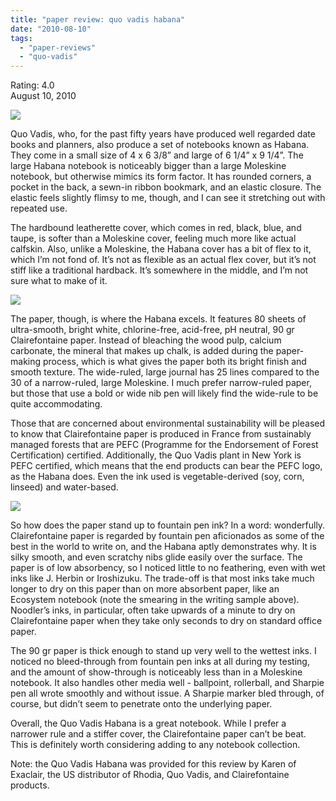```yaml
---
title: "paper review: quo vadis habana"
date: "2010-08-10"
tags: 
  - "paper-reviews"
  - "quo-vadis"
---
```


Rating: 4.0  
August 10, 2010

[![](http://s3.media.squarespace.com/production/1431296/16917466/_PYw92neEA7o/TP7EJS9IG3I/AAAAAAAAAHs/W36ZtOfrV_U/s1600/habana%2B1.jpg)](http://s3.media.squarespace.com/production/1431296/16917466/_PYw92neEA7o/TP7EJS9IG3I/AAAAAAAAAHs/W36ZtOfrV_U/s1600/habana%2B1.jpg)

  
Quo Vadis, who, for the past fifty years have produced well regarded date books and planners, also produce a set of notebooks known as Habana. They come in a small size of 4 x 6 3/8” and large of 6 1/4” x 9 1/4”. The large Habana notebook is noticeably bigger than a large Moleskine notebook, but otherwise mimics its form factor. It has rounded corners, a pocket in the back, a sewn-in ribbon bookmark, and an elastic closure. The elastic feels slightly flimsy to me, though, and I can see it stretching out with repeated use.

The hardbound leatherette cover, which comes in red, black, blue, and taupe, is softer than a Moleskine cover, feeling much more like actual calfskin. Also, unlike a Moleskine, the Habana cover has a bit of flex to it, which I’m not fond of. It’s not as flexible as an actual flex cover, but it’s not stiff like a traditional hardback. It’s somewhere in the middle, and I’m not sure what to make of it.

[![](http://s3.media.squarespace.com/production/1431296/16917466/_PYw92neEA7o/TP7EJ_Mu06I/AAAAAAAAAHw/U2JtsNuMjFw/s1600/habana%2B2.jpg)](http://s3.media.squarespace.com/production/1431296/16917466/_PYw92neEA7o/TP7EJ_Mu06I/AAAAAAAAAHw/U2JtsNuMjFw/s1600/habana%2B2.jpg)

  
The paper, though, is where the Habana excels. It features 80 sheets of ultra-smooth, bright white, chlorine-free, acid-free, pH neutral, 90 gr Clairefontaine paper. Instead of bleaching the wood pulp, calcium carbonate, the mineral that makes up chalk, is added during the paper-making process, which is what gives the paper both its bright finish and smooth texture. The wide-ruled, large journal has 25 lines compared to the 30 of a narrow-ruled, large Moleskine. I much prefer narrow-ruled paper, but those that use a bold or wide nib pen will likely find the wide-rule to be quite accommodating.

Those that are concerned about environmental sustainability will be pleased to know that Clairefontaine paper is produced in France from sustainably managed forests that are PEFC (Programme for the Endorsement of Forest Certification) certified. Additionally, the Quo Vadis plant in New York is PEFC certified, which means that the end products can bear the PEFC logo, as the Habana does. Even the ink used is vegetable-derived (soy, corn, linseed) and water-based.

[![](http://s3.media.squarespace.com/production/1431296/16917466/_PYw92neEA7o/TP7EKrGA5ZI/AAAAAAAAAH0/k2HA0sRIwjs/s1600/habana%2B3.jpg)](http://s3.media.squarespace.com/production/1431296/16917466/_PYw92neEA7o/TP7EKrGA5ZI/AAAAAAAAAH0/k2HA0sRIwjs/s1600/habana%2B3.jpg)

  
So how does the paper stand up to fountain pen ink? In a word: wonderfully. Clairefontaine paper is regarded by fountain pen aficionados as some of the best in the world to write on, and the Habana aptly demonstrates why. It is silky smooth, and even scratchy nibs glide easily over the surface. The paper is of low absorbency, so I noticed little to no feathering, even with wet inks like J. Herbin or Iroshizuku. The trade-off is that most inks take much longer to dry on this paper than on more absorbent paper, like an Ecosystem notebook (note the smearing in the writing sample above). Noodler’s inks, in particular, often take upwards of a minute to dry on Clairefontaine paper when they take only seconds to dry on standard office paper.

The 90 gr paper is thick enough to stand up very well to the wettest inks. I noticed no bleed-through from fountain pen inks at all during my testing, and the amount of show-through is noticeably less than in a Moleskine notebook. It also handles other media well - ballpoint, rollerball, and Sharpie pen all wrote smoothly and without issue. A Sharpie marker bled through, of course, but didn’t seem to penetrate onto the underlying paper.

Overall, the Quo Vadis Habana is a great notebook. While I prefer a narrower rule and a stiffer cover, the Clairefontaine paper can’t be beat. This is definitely worth considering adding to any notebook collection.

Note: the Quo Vadis Habana was provided for this review by Karen of Exaclair, the US distributor of Rhodia, Quo Vadis, and Clairefontaine products.
